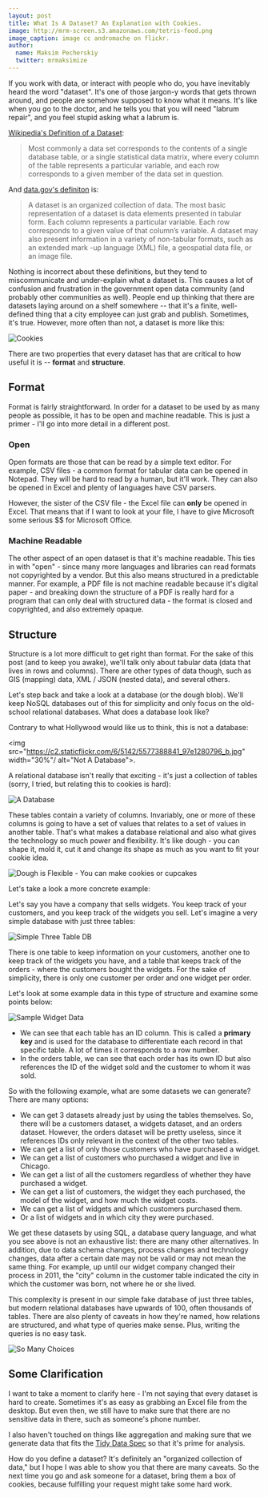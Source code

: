 ```yaml
---
layout: post
title: What Is A Dataset? An Explanation with Cookies.
image: http://mrm-screen.s3.amazonaws.com/tetris-food.png
image_caption: image cc andromache on flickr.
author:
  name: Maksim Pecherskiy
  twitter: mrmaksimize
---
```


If you work with data, or interact with people who do, you have inevitably heard the word "dataset".  It's one of those jargon-y words that gets thrown around, and people are somehow supposed to know what it means. It's like when you go to the doctor, and he tells you that you will need "labrum repair", and you feel stupid asking what a labrum is.  

[Wikipedia's Definition of a Dataset](https://en.wikipedia.org/wiki/Data_set):
> Most commonly a data set corresponds to the contents of a single
> database table, or a single statistical data matrix, where every column
> of the table represents a particular variable, and each row corresponds
> to a given member of the data set in question.

And [data.gov's definiton](http://www.data.gov/glossary) is:
> A dataset is an organized collection of data. The most basic
> representation of a dataset is data elements presented in tabular form.
> Each column represents a particular variable. Each row corresponds to a
> given value of that column’s variable. A dataset may also present
> information in a variety of non-tabular formats, such as an extended mark
> -up language (XML) file, a geospatial data file, or an image file.


Nothing is incorrect about these definitions, but they tend to miscommunicate and under-explain what a dataset is. This causes a lot of confusion and frustration in the government open data community (and probably other communities as well). People end up thinking that there are datasets laying around on a shelf somewhere -- that it's a finite, well-defined thing that a city employee can just grab and publish.  Sometimes, it's true.  However, more often than not, a dataset is more like this:

![Cookies](http://take.ms/AZ3WU)

There are two properties that every dataset has that are critical to how useful it is -- **format** and **structure**.  

## Format
Format is fairly straightforward.  In order for a dataset to be used by as many people as possible, it has to be open and machine readable. This is just a primer - I'll go into more detail in a different post. 

### Open
Open formats are those that can be read by a simple text editor.  For example, CSV files - a common format for tabular data can be opened in Notepad.  They will be hard to read by a human, but it'll work. They can also be opened in Excel and plenty of languages have CSV parsers.  

However, the sister of the CSV file - the Excel file can **only** be opened in Excel.  That means that if I want to look at your file, I have to give Microsoft some serious $$ for Microsoft Office.   

### Machine Readable
The other aspect of an open dataset is that it's machine readable.  This ties in with "open" - since many more languages and libraries can read formats not copyrighted by a vendor.  But this also means structured in a predictable manner.  For example, a PDF file is not machine readable because it's digital paper - and breaking down the structure of a PDF is really hard for a program that can only deal with structured data - the format is closed and copyrighted, and also extremely opaque.

## Structure
Structure is a lot more difficult to get right than format. For the sake of this post (and to keep you awake), we'll talk only about tabular data (data that lives in rows and columns).  There are other types of data though, such as GIS (mapping) data, XML / JSON (nested data), and several others.  

Let's step back and take a look at a database (or the dough blob).   We'll keep NoSQL databases out of this for simplicity and only focus on the old-school relational databases.  What does a database look like?

Contrary to what Hollywood would like us to think, this is not a database:

<img src="https://c2.staticflickr.com/6/5142/5577388841_97e1280796_b.jpg" width="30%"/ alt="Not A Database">.  

A relational database isn't really that exciting - it's just a collection of tables (sorry, I tried, but relating this to cookies is hard):

![A Database](http://take.ms/MkaCS)

These tables contain a variety of columns. Invariably, one or more of these columns is going to have a set of values that relates to a set of values in another table.  That's what makes a database relational and also what gives the technology so much power and flexibility.  It's like dough - you can shape it, mold it, cut it and change its shape as much as you want to fit your cookie idea.  

![Dough is Flexible - You can make cookies or cupcakes](http://take.ms/9eaVo)

Let's take a look a more concrete example:  

Let's say you have a company that sells widgets.  You keep track of your customers, and you keep track of the widgets you sell.  Let's imagine a very simple database with just three tables:

![Simple Three Table DB](http://take.ms/y0Nyv)

There is one table to keep information on your customers, another one to keep track of the widgets you have, and a table that keeps track of the orders - where the customers bought the widgets. For the sake of simplicity, there is only one customer per order and one widget per order.  

Let's look at some example data in this type of structure and examine some points below: 

![Sample Widget Data](http://take.ms/OdQsB)

* We can see that each table has an ID column. This is called a **primary key** and is used for the database to differentiate each record in that specific table.  A lot of times it corresponds to a row number.
* In the orders table, we can see that each order has its own ID but also references the ID of the widget sold and the customer to whom it was sold.  

So with the following example, what are some datasets we can generate?  There are many options:

* We can get 3 datasets already just by using the tables themselves. So, there will be a customers dataset, a widgets dataset, and an orders dataset. However, the orders dataset will be pretty useless, since it references IDs only relevant in the context of the other two tables.  
* We can get a list of only those customers who have purchased a widget.  
* We can get a list of customers who purchased a widget and live in Chicago.  
* We can get a list of all the customers regardless of whether they have purchased a widget.  
* We can get a list of customers, the widget they each purchased, the model of the widget, and how much the widget costs.  
* We can get a list of widgets and which customers purchased them.  
* Or a list of widgets and in which city they were purchased.

We get these datasets by using SQL, a database query language, and what you see above is not an exhaustive list: there are many other alternatives.  In addition, due to data schema changes, process changes and technology changes, data after a certain date may not be valid or may not mean the same thing.  For example, up until our widget company changed their process in 2011, the "city" column in the customer table indicated the city in which the customer was born, not where he or she lived.  

This complexity is present in our simple fake database of just three tables, but modern relational databases have upwards of 100, often thousands of tables. There are also plenty of caveats in how they're named, how relations are structured, and what type of queries make sense. Plus, writing the queries is no easy task. 

![So Many Choices](http://take.ms/XDzwb) 

## Some Clarification
I want to take a moment to clarify here - I'm not saying that every dataset is hard to create.  Sometimes it's as easy as grabbing an Excel file from the desktop.  But even then, we still have to make sure that there are no sensitive data in there, such as someone's phone number.  

I also haven't touched on things like aggregation and making sure that we generate data that fits the [Tidy Data Spec](http://vita.had.co.nz/papers/tidy-data.pdf) so that it's prime for analysis.

How do you define a dataset?  It's definitely an "organized collection of data," but I hope I was able to show you that there are many caveats.  So the next time you go and ask someone for a dataset, bring them a box of cookies, because fulfilling your request might take some hard work. 








